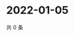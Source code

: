 # 2022-01-05

共 0 条

<!-- BEGIN WEIBO -->
<!-- 最后更新时间 Wed Jan 05 2022 12:20:20 GMT+0800 (China Standard Time) -->

<!-- END WEIBO -->
